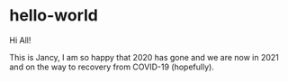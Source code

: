 # hello-world

Hi All!

This is Jancy, I am so happy that 2020 has gone and we are now in 2021 and on the way to recovery from COVID-19 (hopefully). 
